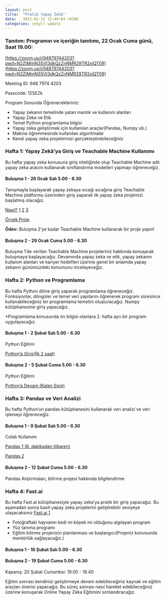 ```yaml
---
layout: post
title:  "Pratik Yapay Zekâ"
date:   2021-01-15 12:49:04 +0300
categories: jekyll update
---
```



 
### Tanıtım: Programın ve içeriğin tanıtımı, 22 Ocak Cuma günü, Saat 19.00: 
[https://zoom.us/j/94879744203?pwd=N2ZtMmN3SVI3dkQzZnNMR29TR2xiQT09](https://zoom.us/j/94879744203?pwd=N2ZtMmN3SVI3dkQzZnNMR29TR2xiQT09)

Meeting ID: 948 7974 4203

Passcode: 12SEZk

Program Sonunda Öğrenecekleriniz:

- Yapay zekanın temelinde yatan mantık ve kullanım alanları
- Yapay Zeka ve Etik
- Temel Python programlama bilgisi
- Yapay zeka geliştirmek için kullanılan araçlar(Pandas, Numpy vb.)
- Makine öğrenmesinde kullanılan algoritmalar
- Kendi yapay zeka projelerinizi gerçekleştirebileceğiniz

### Hafta 1: Yapay Zekâ’ya Giriş ve Teachable Machine Kullanımı

Bu hafta yapay zeka konusuna giriş niteliğinde olup Teachable Machine adlı yapay zeka aracını kullanarak sınıflandırma modelleri yapmayı öğreneceğiz. 


#### **Buluşma 1 - 26 Ocak Salı 5.00 - 6.30**

Tanışmayla başlayarak yapay zekaya sıcağı sıcağına giriş Teachable Machine platformu üzerinden giriş yaparak ilk yapay zeka projemizi başlatmış olacağız. 

[Nasıl?](https://teachablemachine.withgoogle.com/train?action=onboardOpen&id=DFBbSTvtpy4) [1](https://youtu.be/DFBbSTvtpy4) [2](https://youtu.be/CO67EQ0ZWgA) [3](https://youtu.be/n-zeeRLBgd0)

[Örnek Proje](https://youtu.be/ydzJPeeMiMI)

**Ödev:** Buluşma 2’ye kadar Teachable Machine kullanarak bir proje yapın!


#### **Buluşma 2 -  29 Ocak Cuma 5.00 - 6.30**

Buluşma 1’de verilen Teachable Machine projeleriniz hakkında konuşarak buluşmaya başlayacağız. Devamında yapay zeka ve etik, yapay zekanın kullanım alanları ve kariyer hedefleri üzerine genel bir anlamda yapay zekanın günümüzdeki konumunu inceleyeceğiz.


### Hafta 2: Python ve Programlama

Bu hafta Python diline giriş yaparak programlama öğreneceğiz. Fonksiyonlar, döngüler ve temel veri yapılarını öğrenerek program süresince kullanabileceğiniz bir programlama temelini oluşturacağız. Numpy kütüphanesine giriş yapacağız.

*Programlama konusunda ön bilgisi olanlara 2. hafta ayrı bir program uygulayacağız.


#### **Buluşma 1 -  2 Şubat Salı 5.00 - 6.30**

Python Eğitimi

[Python’a Giriş(İlk 2 saat)](https://youtu.be/rfscVS0vtbw)


#### **Buluşma 2 -  5 Şubat Cuma 5.00 - 6.30**

Python Eğitimi

[Python’a Devam (Kalan Süre)](https://youtu.be/rfscVS0vtbw)


### Hafta 3: Pandas ve Veri Analizi

Bu hafta Python’un pandas kütüphanesini kullanarak veri analizi ve veri işlemeyi öğreneceğiz. 


#### **Buluşma 1 -  9 Şubat Salı 5.00 - 6.30**

Colab Kullanımı

[Pandas 1 (8. dakikadan itibaren)](https://youtu.be/ZyhVh-qRZPA)

[Pandas 2](https://youtu.be/zmdjNSmRXF4)


#### **Buluşma 2 -  12 Şubat Cuma 5.00 - 6.30**

Pandas Alıştırmaları, bitirme projesi hakkında bilgilendirme


### Hafta 4: Fast.ai

Bu hafta Fast.ai kütüphanesiyle yapay zeka’ya pratik bir giriş yapacağız. Bu aşamadan sonra basit yapay zeka projelerini geliştirebilir seviyeye ulaşacaksınız [Fast.ai 1](https://course.fast.ai/videos/?lesson=1)



*   Fotoğraftaki hayvanın kedi mi köpek mi olduğunu algılayan program
*   Yüz tanıma programı
*   Eğitim bitirme projenizin planlanması ve başlangıcı(Projeniz konusunda mentörlük sağlayacağız.)


#### **Buluşma 1 -  16 Şubat Salı 5.00 - 6.30**


#### **Buluşma 2 -  19 Şubat Cuma 5.00 - 6.30**

Kapanış: 20 Şubat Cumartesi: 19.00 - 19.40

Eğitim sonrası kendinizi geliştirmeye devam edebileceğiniz kaynak ve eğitim araçları önerisi yapacağız. Bu süreç sonrası nasıl hareket edebileceğiniz üzerine konuşarak Online Yapay Zeka Eğitimini sonlandıracağız.